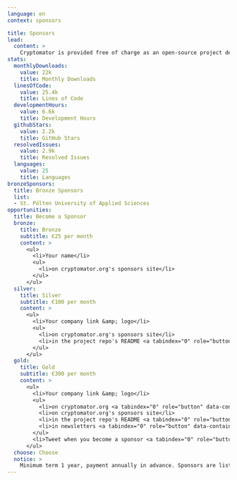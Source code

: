 ```yaml
---
language: en
context: sponsors

title: Sponsors
lead:
  content: >
    Cryptomator is provided free of charge as an open-source project despite the high development effort and is therefore dependent on donations. If you are also interested in further development, we offer you the opportunity to support us publicly by becoming our sponsor.
stats:
  monthlyDownloads:
    value: 22k
    title: Monthly Downloads
  linesOfCode:
    value: 25.4k
    title: Lines of Code
  developmentHours:
    value: 6.6k
    title: Development Hours
  githubStars:
    value: 2.2k
    title: GitHub Stars
  resolvedIssues:
    value: 2.9k
    title: Resolved Issues
  languages:
    value: 25
    title: Languages
bronzeSponsors:
  title: Bronze Sponsors
  list:
  - St. Pölten University of Applied Sciences
opportunities:
  title: Become a Sponsor
  bronze:
    title: Bronze
    subtitle: €25 per month
    content: >
      <ul>
        <li>Your name</li>
        <ul>
          <li>on cryptomator.org's sponsors site</li>
        </ul>
      </ul>
  silver:
    title: Silver
    subtitle: €100 per month
    content: >
      <ul>
        <li>Your company link &amp; logo</li>
        <ul>
          <li>on cryptomator.org's sponsors site</li>
          <li>in the project repo's README <a tabindex="0" role="button" data-container="body" data-toggle="popover" data-trigger="focus" data-content="11.8k visits per month"><span class="glyphicon glyphicon-info-sign text-muted"></span></a></li>
        </ul>
      </ul>
  gold:
    title: Gold
    subtitle: €300 per month
    content: >
      <ul>
        <li>Your company link &amp; logo</li>
        <ul>
          <li>on cryptomator.org <a tabindex="0" role="button" data-container="body" data-toggle="popover" data-trigger="focus" data-content="128k+ impressions per month"><span class="glyphicon glyphicon-info-sign text-muted"></span></a></li>
          <li>on cryptomator.org's sponsors site</li>
          <li>in the project repo's README <a tabindex="0" role="button" data-container="body" data-toggle="popover" data-trigger="focus" data-content="11.8k visits per month"><span class="glyphicon glyphicon-info-sign text-muted"></span></a></li>
          <li>in newsletters <a tabindex="0" role="button" data-container="body" data-toggle="popover" data-trigger="focus" data-content="4.3k+ subscribers"><span class="glyphicon glyphicon-info-sign text-muted"></span></a></li>
        </ul>
        <li>Tweet when you become a sponsor <a tabindex="0" role="button" data-container="body" data-toggle="popover" data-trigger="focus" data-content="2.9k+ followers"><span class="glyphicon glyphicon-info-sign text-muted"></span></a></li>
      </ul>
  choose: Choose
  notice: >
    Minimum term 1 year, payment annually in advance. Sponsors are listed chronologically within the selected tier. The logo will be put online within 5 working days after receipt of payment. You will receive an invoice with VAT. <a href="mailto:sales@cryptomator.org">Contact us</a> if you have questions.
---
```

